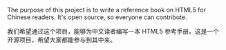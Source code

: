 The purpose of this project is to write a reference book on HTML5 for Chinese readers. It's open source, so everyone can contribute. 

我们希望通过这个项目，能够为中文读者编写一本 HTML5 参考手册。这是一个开源项目，希望大家都能参与到其中来。